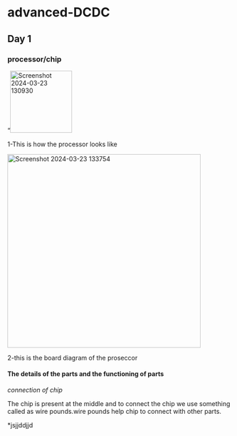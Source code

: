# advanced-DCDC
## Day 1 
### processor/chip 
“<img width="139" alt="Screenshot 2024-03-23 130930" src="https://github.com/rishabh7823/advanced-DCDC/assets/164547532/7fe8b449-5225-49c2-9f75-27b6a92284fe">


1-This is how the processor looks like


<img width="434" alt="Screenshot 2024-03-23 133754" src="https://github.com/rishabh7823/advanced-DCDC/assets/164547532/fa7375cb-275e-4b8d-b9c8-5c657fe1a509">


2-this is the board diagram of the proseccor
 
#### The details of the parts and the functioning of parts 

_connection of chip_

The chip is present at the middle and to connect the chip we  use something called as wire pounds.wire pounds help chip to connect with other parts. 

*jsjjddjjd






